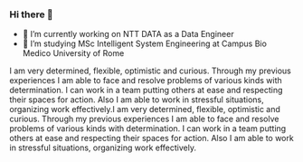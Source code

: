 ### Hi there 👋

- 🔭 I’m currently working on NTT DATA as a Data Engineer
- 🌱 I’m studying MSc Intelligent System Engineering at Campus Bio Medico University of Rome
  
I am very determined, flexible, optimistic and curious. Through my previous experiences I am able to face and resolve problems of various kinds with determination. I can work in a team putting others at ease and respecting their spaces for action. Also I am able to work in stressful situations, organizing work effectively.I am very determined, flexible, optimistic and curious. Through my previous experiences I am able to face and resolve problems of various kinds with determination. I can work in a team putting others at ease and respecting their spaces for action. Also I am able to work in stressful situations, organizing work effectively.


<!--
**Ignazio-Emanuele-Picciche/Ignazio-Emanuele-Picciche** is a ✨ _special_ ✨ repository because its `README.md` (this file) appears on your GitHub profile.

Here are some ideas to get you started:

- 🔭 I’m currently working on ...
- 🌱 I’m currently learning ...
- 👯 I’m looking to collaborate on ...
- 🤔 I’m looking for help with ...
- 💬 Ask me about ...
- 📫 How to reach me: ...
- 😄 Pronouns: ...
- ⚡ Fun fact: ...
-->
